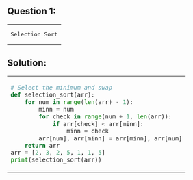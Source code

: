 ## Question 1:
<table align="center">
  <td><pre>Selection Sort</pre></td>
</table>

## Solution:
<table align="center">
<td>

```py
# Select the minimum and swap
def selection_sort(arr):
    for num in range(len(arr) - 1):
        minn = num
        for check in range(num + 1, len(arr)):
            if arr[check] < arr[minn]:
                minn = check
        arr[num], arr[minn] = arr[minn], arr[num]
    return arr
arr = [2, 3, 2, 5, 1, 1, 5]
print(selection_sort(arr))
```
</td>

</table>
